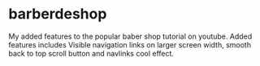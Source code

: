 # barberdeshop
My added features to the popular baber shop tutorial on youtube. Added features includes Visible navigation links on larger screen width, smooth back to top scroll button and navlinks cool effect.
